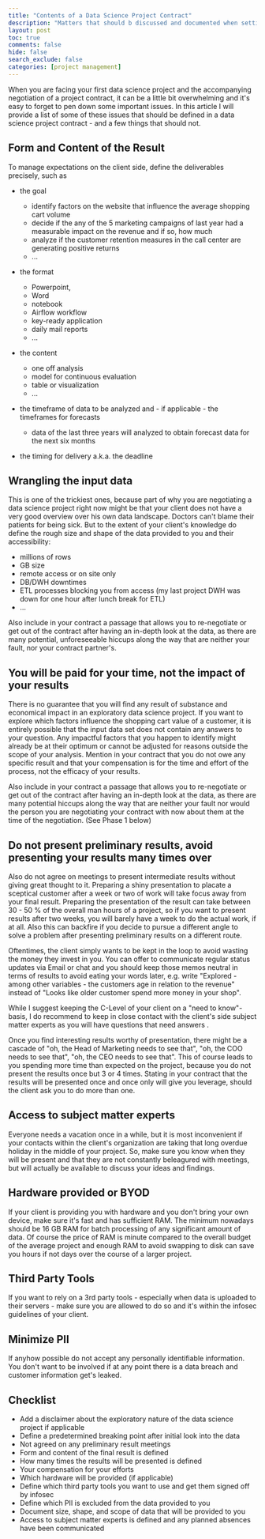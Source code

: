```yaml
---
title: "Contents of a Data Science Project Contract"
description: "Matters that should b discussed and documented when setting up a data science project contract."
layout: post
toc: true
comments: false
hide: false
search_exclude: false
categories: [project management]
---
```


When you are facing your first data science project and the accompanying negotiation of a project contract, it can be a little bit overwhelming and it's easy to forget to pen down some important issues.  In this article I will provide a list of some of these issues that should be defined in a data science project contract - and a few things that should not.

## Form and Content of the Result

To manage expectations on the client side, define the deliverables precisely, such as 

- the goal
    - identify factors on the website that influence the average shopping cart volume
    - decide if the any of the 5 marketing campaigns of last year had a measurable impact on the revenue and if so, how much
    - analyze if the customer retention measures in the call center are generating positive returns
   - ...

- the format 
    - Powerpoint, 
    - Word
    - notebook
    - Airflow workflow
    - key-ready application
    - daily mail reports
    - ...
- the content
    - one off analysis
    - model for continuous evaluation
    - table or visualization
    - ...
- the timeframe of data to be analyzed and - if applicable - the timeframes for forecasts
    - data of the last three years will analyzed to obtain forecast data for the next six months
- the timing for delivery a.k.a. the deadline

## Wrangling the input data

This is one of the trickiest ones, because part of why you are negotiating a data science project right now might be that your client does not have a very good overview over his own data landscape. Doctors can't blame their patients for being sick. But to the extent of your client's knowledge do define the rough size and shape of the data provided to you and their accessibility:

- millions of rows
- GB size
- remote access or on site only
- DB/DWH downtimes
- ETL processes blocking you from access (my last project DWH was down for one hour after lunch break for ETL)
- ...

Also include in your contract a passage that allows you to re-negotiate or get out of the contract after having an in-depth look at the data, as there are many potential, unforeseeable hiccups along the way that are neither your fault, nor your contract partner's. 


## You will be paid for your time, not the impact of your results

There is no guarantee that you will find any result of substance and economical impact in an exploratory data science project. If you want to explore which factors influence the shopping cart value of a customer, it is entirely possible that the input data set does not contain any answers to your question. Any impactful factors that you happen to identify might already be at their optimum or cannot be adjusted for reasons outside the scope of your analysis. Mention in your contract that you do not owe any specific result and that your compensation is for the time and effort of the process, not the efficacy of your results. 

Also include in your contract a passage that allows you to re-negotiate or get out of the contract after having an in-depth look at the data, as there are many potential hiccups along the way that are neither your fault nor would the person you are negotiating your contract with now about them at the time of the negotiation. (See Phase 1 below) 

## Do not present preliminary results, avoid presenting your results many times over

Also do not agree on meetings to present intermediate results without giving great thought to it. Preparing a shiny presentation to placate a sceptical customer after a week or two of work will take focus away from your final result. Preparing the presentation of the result can take between 30 - 50 % of the overall man hours of a project, so if you want to present results after two weeks, you will barely have a week to do the actual work, if at all. Also this can backfire if you decide to pursue a different angle to solve a problem after presenting preliminary results on a different route.

Oftentimes, the client simply wants to be kept in the loop to avoid wasting the money they invest in you. You can offer to communicate regular status updates via Email or chat and you should keep those memos neutral in terms of results to avoid eating your words later, e.g. write "Explored - among other variables - the customers age in relation to the revenue" instead of "Looks like older customer spend more money in your shop".

While I suggest keeping the C-Level of your client on a "need to know"-basis, I do recommend to keep in close contact with the client's side subject matter experts as you will have questions that need answers .

Once you find interesting results worthy of presentation, there might be a cascade of "oh, the Head of Marketing needs to see that", "oh, the COO needs to see that", "oh, the CEO needs to see that". This of course leads to you spending more time than expected on the project, because you do not present the results once but 3 or 4 times. Stating in your contract that the results will be presented once and once only will give you leverage, should the client ask you to do more than one. 

## Access to subject matter experts

Everyone needs a vacation once in a while, but it is most inconvenient if your contacts within the client's organization are taking that long overdue holiday in the middle of your project. So, make sure you know when they will be present and that they are not constantly beleagured with meetings, but will actually be available to discuss your ideas and findings. 


## Hardware provided or BYOD

If your client is providing you with hardware and you don't bring your own device, make sure it's fast and has sufficient RAM. The minimum nowadays should be 16 GB RAM for batch processing of any significant amount of data. Of course the price of RAM is minute compared to the overall budget of the average project and enough RAM to avoid swapping to disk can save you hours if not days over the course of a larger project.


## Third Party Tools

If you want to rely on a 3rd party tools - especially when data is uploaded to their servers - make sure you are allowed to do so and it's within the infosec guidelines of your client.

## Minimize PII

If anyhow possible do not accept any personally identifiable information. You don't want to be involved if at any point there is a data breach and customer information get's leaked. 


## Checklist

- Add a disclaimer about the exploratory nature of the data science project if applicable
- Define a predetermined breaking point after initial look into the data 
- Not agreed on any preliminary result meetings
- Form and content of the final result is defined
- How many times the results will be presented is defined 
- Your compensation for your efforts
- Which hardware will be provided (if applicable)
- Define which third party tools you want to use and get them signed off by infosec
- Define which PII is excluded from the data provided to you
- Document size, shape, and scope of data that will be provided to you
- Access to subject matter experts is defined and any planned absences have been communicated

